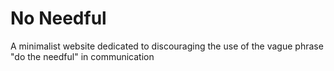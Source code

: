 # No Needful

A minimalist website dedicated to discouraging the use of the vague phrase "do the needful" in communication
